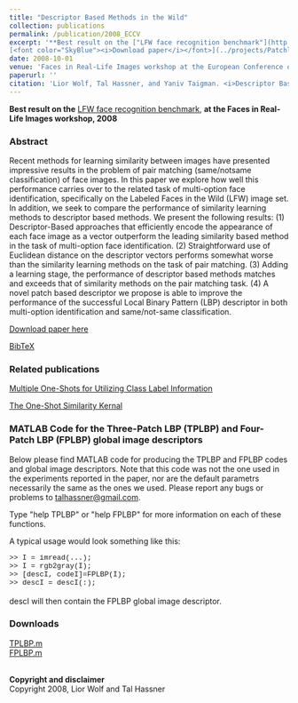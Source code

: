 ```yaml
---
title: "Descriptor Based Methods in the Wild"
collection: publications
permalink: /publication/2008_ECCV
excerpt: '**Best result on the ["LFW face recognition benchmark"](http://vis-www.cs.umass.edu/lfw/results.html)**, at the Faces in Real-Life Images workshop, 2008.<br/><br/>
[<font color="SkyBlue"><i>Download paper</i></font>](../projects/Patchlbp/WolfHassnerTaigman_ECCVW08.pdf)'
date: 2008-10-01
venue: 'Faces in Real-Life Images workshop at the European Conference on Computer Vision (ECCV), Marseille'
paperurl: ''
citation: 'Lior Wolf, Tal Hassner, and Yaniv Taigman. <i>Descriptor Based Methods in the Wild.</i> Faces in Real-Life Images workshop at the European Conference on Computer Vision (ECCV), Marseille, 2008.'
---
```


**Best result on the** [LFW face recognition benchmark](http://vis-www.cs.umass.edu/lfw/results.html), **at the Faces in Real-Life Images workshop, 2008**

### Abstract
Recent methods for learning similarity between images have presented impressive results in the problem of pair matching (same/notsame classification) of face images. In this paper we explore how well this performance carries over to the related task of multi-option face identification, specifically on the Labeled Faces in the Wild (LFW) image set. In addition, we seek to compare the performance of similarity learning methods to descriptor based methods. We present the following results: (1) Descriptor-Based approaches that efficiently encode the appearance of each face image as a vector outperform the leading similarity based method in the task of multi-option face identification. (2) Straightforward use of Euclidean distance on the descriptor vectors performs somewhat worse than the similarity learning methods on the task of pair matching. (3) Adding a learning stage, the performance of descriptor based methods matches and exceeds that of similarity methods on the pair matching task. (4) A novel patch based descriptor we propose is able to improve the performance of the successful Local Binary Pattern (LBP) descriptor in both multi-option identification and same/not-same classification. 

[Download paper here](../projects/Patchlbp/WolfHassnerTaigman_ECCVW08.pdf)

[BibTeX](../projects/Patchlbp/BibTeX.txt)

### Related publications
[Multiple One-Shots for Utilizing Class Label Information](./2009_BMVC)<br/>

[The One-Shot Similarity Kernal](./2009_ICCV)<br/>

### MATLAB Code for the Three-Patch LBP (TPLBP) and Four-Patch LBP (FPLBP) global image descriptors
Below please find MATLAB code for producing the TPLBP and FPLBP codes and global image descriptors. Note that this code was not the one used in the experiments reported in the paper, nor are the default parametrs necessarily the same as the ones we used. Please report any bugs or problems to talhassner@gmail.com.<br/>

Type "help TPLBP" or "help FPLBP" for more information on each of these functions.<br/>

A typical usage would look something like this:<br/>

<font face="Courier" size="2">
>> I = imread(...);<br/>
>> I = rgb2gray(I);<br/>
>> [descI, codeI]=FPLBP(I);<br/>
>> descI = descI(:);<br/>
    </font>
<br/>
descI will then contain the FPLBP global image descriptor.<br/>

### Downloads
[TPLBP.m](../projects/Patchlbp/TPLBP.m)<br/>
[FPLBP.m](../projects/Patchlbp/FPLBP.m)<br/>

<br/>
<b>Copyright and disclaimer</b>
<br/>Copyright 2008, Lior Wolf and Tal Hassner

